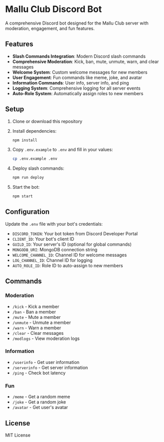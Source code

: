 # Mallu Club Discord Bot

A comprehensive Discord bot designed for the Mallu Club server with moderation, engagement, and fun features.

## Features

- **Slash Commands Integration**: Modern Discord slash commands
- **Comprehensive Moderation**: Kick, ban, mute, unmute, warn, and clear messages
- **Welcome System**: Custom welcome messages for new members
- **User Engagement**: Fun commands like meme, joke, and avatar
- **Information Commands**: User info, server info, and ping
- **Logging System**: Comprehensive logging for all server events
- **Auto-Role System**: Automatically assign roles to new members

## Setup

1. Clone or download this repository
2. Install dependencies:
   ```bash
   npm install
   ```

3. Copy `.env.example` to `.env` and fill in your values:
   ```bash
   cp .env.example .env
   ```

4. Deploy slash commands:
   ```bash
   npm run deploy
   ```

5. Start the bot:
   ```bash
   npm start
   ```

## Configuration

Update the `.env` file with your bot's credentials:
- `DISCORD_TOKEN`: Your bot token from Discord Developer Portal
- `CLIENT_ID`: Your bot's client ID
- `GUILD_ID`: Your server's ID (optional for global commands)
- `MONGODB_URI`: MongoDB connection string
- `WELCOME_CHANNEL_ID`: Channel ID for welcome messages
- `LOG_CHANNEL_ID`: Channel ID for logging
- `AUTO_ROLE_ID`: Role ID to auto-assign to new members

## Commands

### Moderation
- `/kick` - Kick a member
- `/ban` - Ban a member
- `/mute` - Mute a member
- `/unmute` - Unmute a member
- `/warn` - Warn a member
- `/clear` - Clear messages
- `/modlogs` - View moderation logs

### Information
- `/userinfo` - Get user information
- `/serverinfo` - Get server information
- `/ping` - Check bot latency

### Fun
- `/meme` - Get a random meme
- `/joke` - Get a random joke
- `/avatar` - Get user's avatar

## License

MIT License
